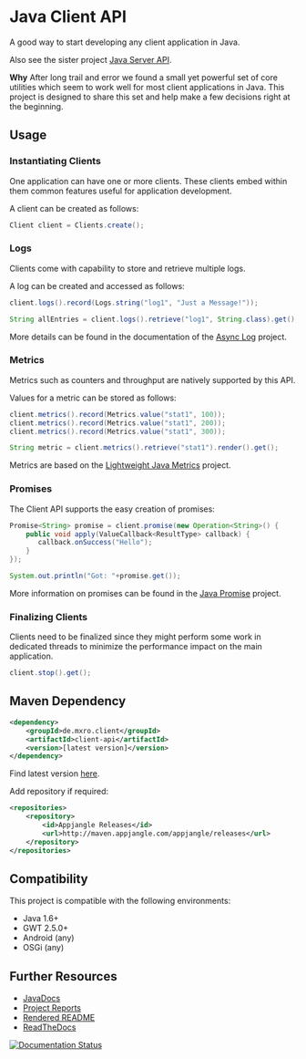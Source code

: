# Java Client API

A good way to start developing any client application in Java. 

Also see the sister project [Java Server API](https://github.com/mxro/server-api).

**Why** After long trail and error we found a small yet powerful set of core utilities 
which seem to work well for most client applications in Java. This project is designed to share
this set and help make a few decisions right at the beginning.

## Usage

### Instantiating Clients

One application can have one or more clients. These clients embed within them common features useful for application development.

A client can be created as follows:

```java
Client client = Clients.create();
```

### Logs

Clients come with capability to store and retrieve multiple logs.

A log can be created and accessed as follows:

```java
client.logs().record(Logs.string("log1", "Just a Message!"));

String allEntries = client.logs().retrieve("log1", String.class).get();
```

More details can be found in the documentation of the [Async Log](https://github.com/mxro/async-log) project.

### Metrics

Metrics such as counters and throughput are natively supported by this API.

Values for a metric can be stored as follows:

```java
client.metrics().record(Metrics.value("stat1", 100));
client.metrics().record(Metrics.value("stat1", 200));
client.metrics().record(Metrics.value("stat1", 300));

String metric = client.metrics().retrieve("stat1").render().get();
```

Metrics are based on the [Lightweight Java Metrics](https://github.com/mxro/lightweight-java-metrics) project.

### Promises

The Client API supports the easy creation of promises:

```java
Promise<String> promise = client.promise(new Operation<String>() {
    public void apply(ValueCallback<ResultType> callback) {
       callback.onSuccess("Hello");
    }
});

System.out.println("Got: "+promise.get());
```

More information on promises can be found in the [Java Promise](https://github.com/mxro/java-promise) project.

### Finalizing Clients

Clients need to be finalized since they might perform some work in dedicated threads to minimize the performance impact on the main 
application.

```java
client.stop().get();
```

## Maven Dependency

```xml
<dependency>
    <groupId>de.mxro.client</groupId>
	<artifactId>client-api</artifactId>
	<version>[latest version]</version>
</dependency>
```

Find latest version [here](http://modules.appjangle.com/client-api/latest/project-summary.html).

Add repository if required:

```xml
<repositories>
	<repository>
		<id>Appjangle Releases</id>
		<url>http://maven.appjangle.com/appjangle/releases</url>
	</repository>
</repositories>
```

## Compatibility

This project is compatible with the following environments:

- Java 1.6+
- GWT 2.5.0+
- Android (any)
- OSGi (any)

## Further Resources

- [JavaDocs](http://modules.appjangle.com/client-api/latest/apidocs/)
- [Project Reports](http://modules.appjangle.com/client-api/latest/project-reports.html)
- [Rendered README](http://documentup.com/mxro/client-api)
- [ReadTheDocs](http://client-api.rtfd.org/)

[![Documentation Status](https://readthedocs.org/projects/client-api/badge/?version=latest)](https://readthedocs.org/projects/client-api/?badge=latest)
 
  


